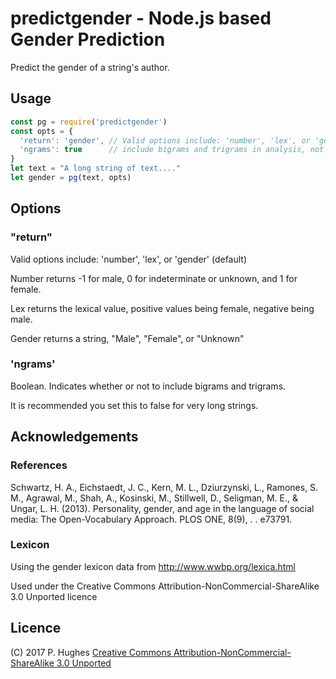# predictgender - Node.js based Gender Prediction

Predict the gender of a string's author.

## Usage
```Javascript
const pg = require('predictgender')
const opts = {
  'return': 'gender', // Valid options include: 'number', 'lex', or 'gender' (default)
  'ngrams': true      // include bigrams and trigrams in analysis, not recommended for long strings
}
let text = "A long string of text...."
let gender = pg(text, opts)
```

## Options

### "return"

Valid options include: 'number', 'lex', or 'gender' (default)

Number returns -1 for male, 0 for indeterminate or unknown, and 1 for female.

Lex returns the lexical value, positive values being female, negative being male.

Gender returns a string, "Male", "Female", or "Unknown"

### 'ngrams'

Boolean. Indicates whether or not to include bigrams and trigrams.

It is recommended you set this to false for very long strings.

## Acknowledgements

### References
Schwartz, H. A., Eichstaedt, J. C., Kern, M. L., Dziurzynski, L., Ramones, S. M., Agrawal, M., Shah, A., Kosinski, M., Stillwell, D., Seligman, M. E., & Ungar, L. H. (2013). Personality, gender, and age in the language of social media: The Open-Vocabulary Approach. PLOS ONE, 8(9), . . e73791.

### Lexicon
Using the gender lexicon data from http://www.wwbp.org/lexica.html

Used under the Creative Commons Attribution-NonCommercial-ShareAlike 3.0 Unported licence

## Licence
(C) 2017 P. Hughes
[Creative Commons Attribution-NonCommercial-ShareAlike 3.0 Unported](http://creativecommons.org/licenses/by-nc-sa/3.0/)
